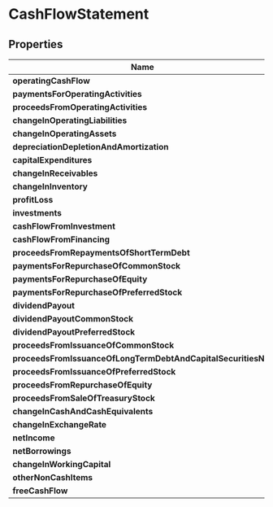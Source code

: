 # CashFlowStatement

## Properties
Name | Type | Description | Notes
------------ | ------------- | ------------- | -------------
**operatingCashFlow** | **Long** |  |  [optional]
**paymentsForOperatingActivities** | **Long** |  |  [optional]
**proceedsFromOperatingActivities** | **Long** |  |  [optional]
**changeInOperatingLiabilities** | **Long** |  |  [optional]
**changeInOperatingAssets** | **Long** |  |  [optional]
**depreciationDepletionAndAmortization** | **Long** |  |  [optional]
**capitalExpenditures** | **Long** |  |  [optional]
**changeInReceivables** | **Long** |  |  [optional]
**changeInInventory** | **Long** |  |  [optional]
**profitLoss** | **Long** |  |  [optional]
**investments** | **Long** |  |  [optional]
**cashFlowFromInvestment** | **Long** |  |  [optional]
**cashFlowFromFinancing** | **Long** |  |  [optional]
**proceedsFromRepaymentsOfShortTermDebt** | **Long** |  |  [optional]
**paymentsForRepurchaseOfCommonStock** | **Long** |  |  [optional]
**paymentsForRepurchaseOfEquity** | **Long** |  |  [optional]
**paymentsForRepurchaseOfPreferredStock** | **Long** |  |  [optional]
**dividendPayout** | **Long** |  |  [optional]
**dividendPayoutCommonStock** | **Long** |  |  [optional]
**dividendPayoutPreferredStock** | **Long** |  |  [optional]
**proceedsFromIssuanceOfCommonStock** | **Long** |  |  [optional]
**proceedsFromIssuanceOfLongTermDebtAndCapitalSecuritiesNet** | **Long** |  |  [optional]
**proceedsFromIssuanceOfPreferredStock** | **Long** |  |  [optional]
**proceedsFromRepurchaseOfEquity** | **Long** |  |  [optional]
**proceedsFromSaleOfTreasuryStock** | **Long** |  |  [optional]
**changeInCashAndCashEquivalents** | **Long** |  |  [optional]
**changeInExchangeRate** | **Long** |  |  [optional]
**netIncome** | **Long** |  |  [optional]
**netBorrowings** | **Long** |  |  [optional]
**changeInWorkingCapital** | **Long** |  |  [optional]
**otherNonCashItems** | **Long** |  |  [optional]
**freeCashFlow** | **Long** |  |  [optional]
